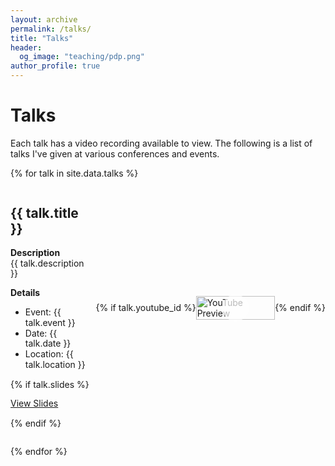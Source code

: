 ```yaml
---
layout: archive
permalink: /talks/
title: "Talks"
header: 
  og_image: "teaching/pdp.png"
author_profile: true
---
```


# Talks

Each talk has a video recording available to view. The following is a list of talks I've given at various conferences and events.

{% for talk in site.data.talks %}
<div style="display: flex; align-items: center; justify-content: start; margin-bottom: 2em;">
  <div style="flex: 1; padding-right: 10px;"> <!-- Reduced padding to bring text closer to video -->
    <h2>{{ talk.title }}</h2>
    <p style="margin-bottom: 0.5em; line-height: 1.2;"> <!-- Tightened line spacing -->
      <strong>Description</strong><br>{{ talk.description }}
    </p>
    <p style="line-height: 1.2;"> <!-- Tightened line spacing -->
      <strong>Details</strong>
    </p>
    <ul style="line-height: 1.2;"> <!-- Tightened line spacing -->
      <li>Event: {{ talk.event }}</li>
      <li>Date: {{ talk.date }}</li>
      <li>Location: {{ talk.location }}</li>
    </ul>
    {% if talk.slides %}
    <p style="line-height: 1.2;"><a href="{{ talk.slides_url }}">View Slides</a></p> <!-- Tightened line spacing -->
    {% endif %}
  </div>
  
  {% if talk.youtube_id %}
  <div style="flex: 1; max-width: 280px; position: relative;">
    <a href="http://www.youtube.com/watch?v={{ talk.youtube_id }}" title="Watch on YouTube" style="display: block; position: relative;">
      <img src="http://img.youtube.com/vi/{{ talk.youtube_id }}/0.jpg" alt="YouTube Preview" style="width: 100%; height: auto;">
      <span style="
        position: absolute;
        top: 50%;
        left: 50%;
        transform: translate(-50%, -50%);
        border-radius: 50%;
        width: 54px; /* Same play button size */
        height: 54px; /* Same play button size */
        display: flex;
        align-items: center;
        justify-content: center;
      ">
        <svg width="54" height="54" viewBox="0 0 68 68" xmlns="http://www.w3.org/2000/svg">
          <mask id="mask{{ forloop.index }}" x="0" y="0" width="68" height="68" maskUnits="userSpaceOnUse">
            <rect x="0" y="0" width="68" height="68" fill="white"/>
            <polygon points="29,22 29,46 48,34" fill="black"/>
          </mask>
          <circle cx="34" cy="34" r="27" fill="rgba(255, 255, 255, 0.7)" mask="url(#mask{{ forloop.index }})"/>
        </svg>
      </span>
    </a>
  </div>
  {% endif %}
</div>
{% endfor %}
